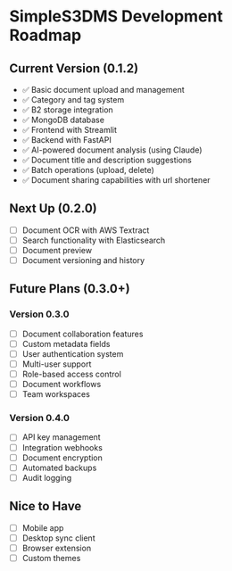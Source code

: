 # SimpleS3DMS Development Roadmap

## Current Version (0.1.2)
- ✅ Basic document upload and management
- ✅ Category and tag system
- ✅ B2 storage integration
- ✅ MongoDB database
- ✅ Frontend with Streamlit
- ✅ Backend with FastAPI
- ✅ AI-powered document analysis (using Claude)
- ✅ Document title and description suggestions
- ✅ Batch operations (upload, delete)
- ✅ Document sharing capabilities with url shortener

## Next Up (0.2.0)
- [ ] Document OCR with AWS Textract
- [ ] Search functionality with Elasticsearch
- [ ] Document preview
- [ ] Document versioning and history

## Future Plans (0.3.0+)
### Version 0.3.0
- [ ] Document collaboration features
- [ ] Custom metadata fields
- [ ] User authentication system
- [ ] Multi-user support
- [ ] Role-based access control
- [ ] Document workflows
- [ ] Team workspaces

### Version 0.4.0
- [ ] API key management
- [ ] Integration webhooks
- [ ] Document encryption
- [ ] Automated backups
- [ ] Audit logging

## Nice to Have
- [ ] Mobile app
- [ ] Desktop sync client
- [ ] Browser extension
- [ ] Custom themes 